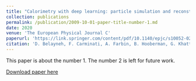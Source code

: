 ```yaml
---
title: "Calorimetry with deep learning: particle simulation and reconstruction for collider physics"
collection: publications
permalink: /publication/2009-10-01-paper-title-number-1.md
date: 2020
venue: 'The European Physical Journal C'
paperurl: 'https://link.springer.com/content/pdf/10.1140/epjc/s10052-020-8251-9.pdf'
citation: 'D. Belayneh, F. Carminati, A. Farbin, B. Hooberman, G. Khattak, M. Liu, J. Liu, D. Olivito, <u>V. Barin Pacela</u>}, M. Pierini, A. Schwing, M. Spiropulu, S. Vallecorsa, J-R. Vlimant, W. Wei, and M. ZhangYour Name, You. (2009). &quot; Calorimetry with deep learning: particle simulation and reconstruction for collider physics.&quot; <i>The European Physical Journal C</i>. 800.'
---
```

This paper is about the number 1. The number 2 is left for future work.

[Download paper here](http://academicpages.github.io/files/paper1.pdf)
